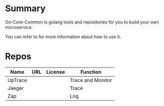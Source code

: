 # Summary
Go-Core-Common is golang tools and repositories for you to build your own microservice.

You can refer to []() for more information about how to use it.

# Repos
|Name|URL|License|Function|
|---|---|---|---|
|UpTrace|||Trace and Monitor|
|Jaeger|||Trace|
|Zap|||Log|
